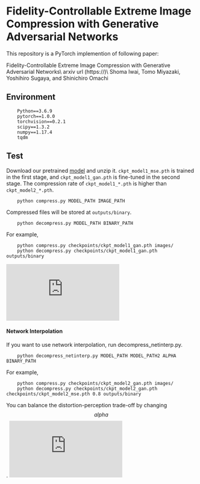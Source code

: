# Fidelity-Controllable Extreme Image Compression with Generative Adversarial Networks

This repository is a PyTorch implemention of following paper:

Fidelity-Controllable Extreme Image Compression with Generative Adversarial Networks\\
arxiv url (https://)\\
Shoma Iwai, Tomo Miyazaki, Yoshihiro Sugaya, and Shinichiro Omachi


## Environment
```
    Python==3.6.9
    pytorch==1.0.0
    torchvision==0.2.1
    scipy==1.3.2
    numpy==1.17.4
    tqdm
```

## Test
Download our pretrained [model]() and unzip it. 
`ckpt_model1_mse.pth` is trained in the first stage, and `ckpt_model1_gan.pth` is fine-tuned in the second stage. The compression rate of `ckpt_model1_*.pth` is higher than `ckpt_model2_*.pth`.
```
    python compress.py MODEL_PATH IMAGE_PATH
```
Compressed files will be stored at `outputs/binary`.
```
    python decompress.py MODEL_PATH BINARY_PATH
```
For example, 
```
    python compress.py checkpoints/ckpt_model1_gan.pth images/
    python decompress.py checkpoints/ckpt_model1_gan.pth outputs/binary
```

![](https://github.com/iwa-shi/fidelity_controllable_compression/blob/master/fig/others_compare_kodim21.pdf)

#### Network Interpolation
If you want to use network interpolation, run decompress_netinterp.py.
```
    python decompress_netinterp.py MODEL_PATH MODEL_PATH2 ALPHA BINARY_PATH
```
For example, 
```
    python compress.py checkpoints/ckpt_model2_gan.pth images/
    python decompress.py checkpoints/ckpt_model2_gan.pth checkpoints/ckpt_model2_mse.pth 0.8 outputs/binary
```
You can balance the distortion-perception trade-off by changing $$alpha$$.
![](https://github.com/iwa-shi/fidelity_controllable_compression/blob/master/fig/interp_compare.pdf)